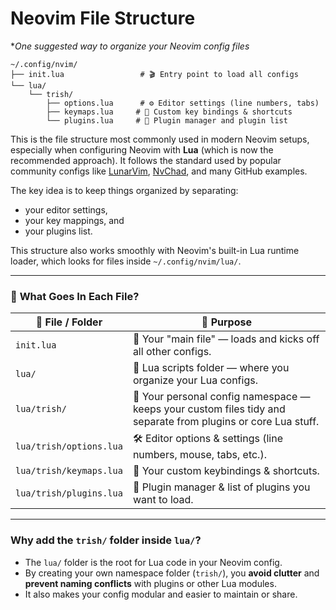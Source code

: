 # Neovim File Structure

**One suggested way to organize your Neovim config files*

```
~/.config/nvim/
├── init.lua                 # 🎬 Entry point to load all configs
└── lua/
    └── trish/
        ├── options.lua      # ⚙️ Editor settings (line numbers, tabs)
        ├── keymaps.lua     # 🎹 Custom key bindings & shortcuts
        └── plugins.lua     # 🔌 Plugin manager and plugin list
```

This is the file structure most commonly used in modern Neovim setups, 
especially when configuring Neovim with **Lua** (which is now the recommended approach). 
It follows the standard used by popular community configs like 
[LunarVim](https://www.lunarvim.org/), 
[NvChad](https://nvchad.com/), and many GitHub examples.

The key idea is to keep things organized by separating:
- your editor settings,
- your key mappings, and
- your plugins list.

This structure also works smoothly with Neovim's built-in Lua runtime loader, which looks for files inside 
`~/.config/nvim/lua/`.

---

### 🧩 **What Goes In Each File?**

| 📁 **File / Folder**    | 📝 **Purpose**                                                                                                |
| ----------------------- | ------------------------------------------------------------------------------------------------------------- |
| `init.lua`              | 🧠 Your "main file" — loads and kicks off all other configs.                                                  |
| `lua/`                  | 🐉 Lua scripts folder — where you organize your Lua configs.                                                  |
| `lua/trish/`            | 💼 Your personal config namespace — keeps your custom files tidy and separate from plugins or core Lua stuff. |
| `lua/trish/options.lua` | 🛠️ Editor options & settings (line numbers, mouse, tabs, etc.).                                              |
| `lua/trish/keymaps.lua` | 🎹 Your custom keybindings & shortcuts.                                                                       |
| `lua/trish/plugins.lua` | 🔌 Plugin manager & list of plugins you want to load.                                                         |
---

### Why add the `trish/` folder inside `lua/`?

- The `lua/` folder is the root for Lua code in your Neovim config.
- By creating your own namespace folder (`trish/`), you **avoid clutter** and **prevent naming conflicts** with plugins or other Lua modules.
- It also makes your config modular and easier to maintain or share.